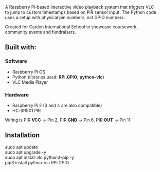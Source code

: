 A Raspberry Pi-based interactive video playback system that triggers VLC to jump to custom timestamps based on PIR sensor input. The Python code uses a setup with physical pin numbers, not GPIO numbers.  

Created for Garden International School to showcase coursework, community events and fundraisers.

## Built with:
### Software
  - Raspberry Pi OS
  - Python (libraries used: **RPi.GPIO**, **python-vlc**)
  - VLC Media Player

### Hardware 
  - Raspberry Pi 2 (3 and 4 are also compatible)
  - HC-SR501 PIR

Wiring is PIR **VCC** → Pin 2, PIR **GND** → Pin 6, PIR **OUT** → Pin 11

## Installation
sudo apt update  
sudo apt upgrade -y  
sudo apt install vlc python3-pip -y  
pip3 install python-vlc RPi.GPIO  
